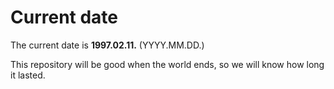 # Current date

The current date is **1997.02.11.** (YYYY.MM.DD.)

This repository will be good when the world ends, so we will know how long it lasted.